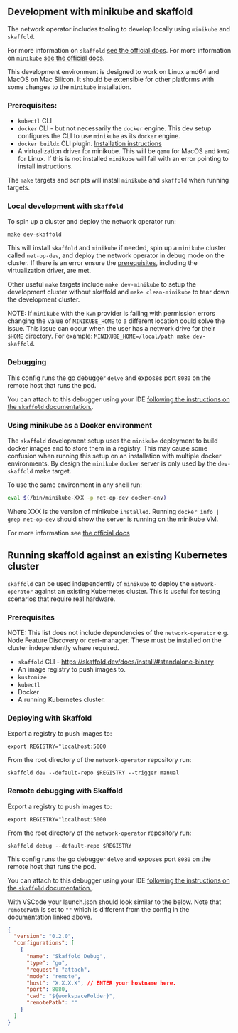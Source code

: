 ## Development with minikube and skaffold

The network operator includes tooling to develop locally using `minikube` and `skaffold`.

For more information on `skaffold` [see the official docs](https://skaffold.dev/).
For more information on `minikube` [see the official docs](https://minikube.sigs.k8s.io/docs/).

This development environment is designed to work on Linux amd64 and MacOS on Mac Silicon. It should be extensible for other platforms with some changes to the `minikube` installation.

### Prerequisites:
- `kubectl` CLI
- `docker` CLI - but not necessarily the `docker` engine. This dev setup configures the CLI to use `minikube` as its `docker` engine.
- `docker buildx` CLI plugin. [Installation instructions](https://github.com/docker/buildx?tab=readme-ov-file#manual-download)
- A virtualization driver for minikube. This will be `qemu` for MacOS and `kvm2` for Linux. If this is not installed `minikube` will fail with an error pointing to install instructions.

The `make` targets and scripts will install `minikube` and `skaffold` when running targets.

### Local development with `skaffold`

To spin up a cluster and deploy the network operator run:

`make dev-skaffold`

This will install `skaffold` and `minikube` if needed, spin up a `minikube` cluster called `net-op-dev`, and deploy the network operator in debug mode on the cluster. If there is an error ensure the [prerequisites](#prerequisites), including the virtualization driver, are met.

Other useful `make` targets include `make dev-minikube` to setup the development cluster without skaffold and `make clean-minikube` to tear down the development cluster.

NOTE: If `minikube` with the `kvm` provider is failing with permission errors changing the value of `MINIKUBE_HOME` to a different location could solve the issue. This issue can occur when the user has a network drive for their `$HOME` directory. For example: `MINIKUBE_HOME=/local/path make dev-skaffold`.

### Debugging
This config runs the go debugger `delve` and exposes port `8080` on the remote host that runs the pod.

You can attach to this debugger using your IDE [following the instructions on the `skaffold` documentation.](https://skaffold.dev/docs/workflows/debug/#detailed-debugger-configuration-and-setup).

### Using minikube as a Docker environment

The `skaffold` development setup uses the `minikube` deployment to build docker images and to store them in a registry. This may cause some confusion when running this setup on an installation with multiple docker environments. By design the `minikube` `docker` server is only used by the `dev-skaffold` make target. 

To use the same environment in any shell run:
```bash
eval $(/bin/minikube-XXX -p net-op-dev docker-env)
```
Where XXX is the version of minikube `installed`. Running `docker info | grep net-op-dev` should show the server is running on the minikube VM.

For more information see [the official docs](https://minikube.sigs.k8s.io/docs/tutorials/docker_desktop_replacement/)

## Running skaffold against an existing Kubernetes cluster

`skaffold` can be used independently of `minikube` to deploy the `network-operator` against an existing Kubernetes cluster. This is useful for testing scenarios that require real hardware.

### Prerequisites
NOTE: This list does not include dependencies of the `network-operator` e.g. Node Feature Discovery or cert-manager. These must be installed on the cluster independently where required.

- `skaffold` CLI - https://skaffold.dev/docs/install/#standalone-binary
- An image registry to push images to.
- `kustomize`
- `kubectl`
- Docker
- A running Kubernetes cluster.

### Deploying with Skaffold

Export a registry to push images to:

`export REGISTRY="localhost:5000`

From the root directory of the `network-operator` repository run:

`skaffold dev --default-repo $REGISTRY --trigger manual`

### Remote debugging with Skaffold

Export a registry to push images to:

`export REGISTRY="localhost:5000`

From the root directory of the `network-operator` repository run:

`skaffold debug --default-repo $REGISTRY`

This config runs the go debugger `delve` and exposes port `8080` on the remote host that runs the pod.

You can attach to this debugger using your IDE [following the instructions on the `skaffold` documentation.](https://skaffold.dev/docs/workflows/debug/#detailed-debugger-configuration-and-setup). 

With VSCode your launch.json should look similar to the below. Note that `remotePath` is set to `""` which is different from the config in the documentation linked above.
```json
{
  "version": "0.2.0",
  "configurations": [
    {
      "name": "Skaffold Debug",
      "type": "go",
      "request": "attach",
      "mode": "remote",
      "host": "X.X.X.X", // ENTER your hostname here.
      "port": 8080,
      "cwd": "${workspaceFolder}",
      "remotePath": ""
    }
  ]
}
```
